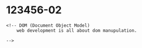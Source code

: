 # 123456-02

    <!-- DOM (Document Object Model)
        web development is all about dom manupulation.
        
    -->
